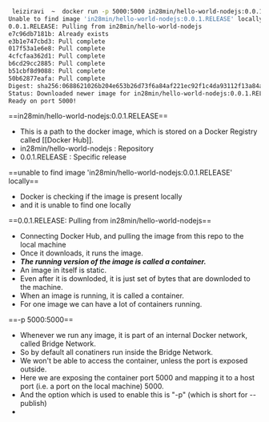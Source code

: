 ```bash
 leiziravi  ~  docker run -p 5000:5000 in28min/hello-world-nodejs:0.0.1.RELEASE
Unable to find image 'in28min/hello-world-nodejs:0.0.1.RELEASE' locally
0.0.1.RELEASE: Pulling from in28min/hello-world-nodejs
e7c96db7181b: Already exists 
e3b1e747cbd3: Pull complete 
017f53a1e6e8: Pull complete 
4cfcfaa362d1: Pull complete 
b6cd29cc2885: Pull complete 
b51cbf8d9088: Pull complete 
50b62877eafa: Pull complete 
Digest: sha256:0688621026b204e653b26d73f6a84af221ec92f1c4da93112f13a84ae16a112b
Status: Downloaded newer image for in28min/hello-world-nodejs:0.0.1.RELEASE
Ready on port 5000!

```


==in28min/hello-world-nodejs:0.0.1.RELEASE==
- This is a path to the docker image, which is stored on a Docker Registry called [[Docker Hub]]. 
- in28min/hello-world-nodejs : Repository
- 0.0.1.RELEASE : Specific release


==unable to find image 'in28min/hello-world-nodejs:0.0.1.RELEASE' locally==
- Docker is checking if the image is present locally
- and it is unable to find one locally

==0.0.1.RELEASE: Pulling from in28min/hello-world-nodejs==
- Connecting Docker Hub, and pulling the image from this repo to the local machine
- Once it downloads, it runs the image.
- __*The running version of the image is called a container.*__
- An image in itself is static.
- Even after it is downloded, it is just set of bytes that are downloded to the machine.
- When an image is running, it is called a container. 
- For one image we can have a lot of containers running.

==-p 5000:5000==
- Whenever we run any image, it is part of an internal Docker network, called Bridge Network.
- So by default all conatiners run inside the Bridge Network.
- We won't be able to access the container, unless the port is exposed outside.
- Here we are exposing the container port 5000 and mapping it to a host port (i.e. a port on the local machine) 5000.
- And the option which is used to enable this is "-p" (which is short for --publish)
- 